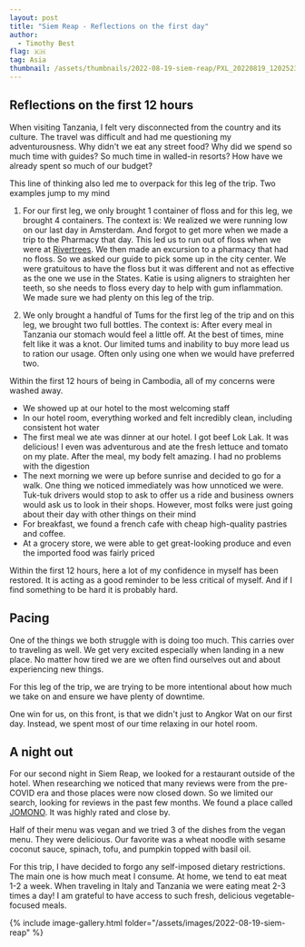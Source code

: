 ```yaml
---
layout: post
title: "Siem Reap - Reflections on the first day"
author:
  - Timothy Best
flag: 🇰🇭
tag: Asia
thumbnail: /assets/thumbnails/2022-08-19-siem-reap/PXL_20220819_120252338.MP.jpg
---
```


## Reflections on the first 12 hours

When visiting Tanzania, I felt very disconnected from the country and its culture. The travel was difficult and had me questioning my adventurousness. Why didn't we eat any street food? Why did we spend so much time with guides? So much time in walled-in resorts? How have we already spent so much of our budget?

This line of thinking also led me to overpack for this leg of the trip. Two examples jump to my mind

1. For our first leg, we only brought 1 container of floss and for this leg, we brought 4 containers. The context is: We realized we were running low on our last day in Amsterdam. And forgot to get more when we made a trip to the Pharmacy that day. This led us to run out of floss when we were at [Rivertrees](/2022/06/24/rivertrees.html). We then made an excursion to a pharmacy that had no floss. So we asked our guide to pick some up in the city center. We were gratuitous to have the floss but it was different and not as effective as the one we use in the States. Katie is using aligners to straighten her teeth, so she needs to floss every day to help with gum inflammation. We made sure we had plenty on this leg of the trip.

2. We only brought a handful of Tums for the first leg of the trip and on this leg, we brought two full bottles. The context is: After every meal in Tanzania our stomach would feel a little off. At the best of times, mine felt like it was a knot. Our limited tums and inability to buy more lead us to ration our usage. Often only using one when we would have preferred two.

Within the first 12 hours of being in Cambodia, all of my concerns were washed away.
- We showed up at our hotel to the most welcoming staff
- In our hotel room, everything worked and felt incredibly clean, including consistent hot water
- The first meal we ate was dinner at our hotel. I got beef Lok Lak. It was delicious! I even was adventurous and ate the fresh lettuce and tomato on my plate. After the meal, my body felt amazing. I had no problems with the digestion
- The next morning we were up before sunrise and decided to go for a walk. One thing we noticed immediately was how unnoticed we were. Tuk-tuk drivers would stop to ask to offer us a ride and business owners would ask us to look in their shops. However, most folks were just going about their day with other things on their mind
- For breakfast, we found a french cafe with cheap high-quality pastries and coffee.
- At a grocery store, we were able to get great-looking produce and even the imported food was fairly priced

Within the first 12 hours, here a lot of my confidence in myself has been restored. It is acting as a good reminder to be less critical of myself. And if I find something to be hard it is probably hard. 

## Pacing

One of the things we both struggle with is doing too much. This carries over to traveling as well. We get very excited especially when landing in a new place. No matter how tired we are we often find ourselves out and about experiencing new things.

For this leg of the trip, we are trying to be more intentional about how much we take on and ensure we have plenty of downtime.

One win for us, on this front, is that we didn't just to Angkor Wat on our first day. Instead, we spent most of our time relaxing in our hotel room.

## A night out

For our second night in Siem Reap, we looked for a restaurant outside of the hotel. When researching we noticed that many reviews were from the pre-COVID era and those places were now closed down. So we limited our search, looking for reviews in the past few months. We found a place called [JOMONO](https://jomnostreetfood.business.site). It was highly rated and close by. 

Half of their menu was vegan and we tried 3 of the dishes from the vegan menu. They were delicious. Our favorite was a wheat noodle with sesame coconut sauce, spinach, tofu, and pumpkin topped with basil oil.

For this trip, I have decided to forgo any self-imposed dietary restrictions. The main one is how much meat I consume. At home, we tend to eat meat 1-2 a week. When traveling in Italy and Tanzania we were eating meat 2-3 times a day! I am grateful to have access to such fresh, delicious vegetable-focused meals.

{% include image-gallery.html folder="/assets/images/2022-08-19-siem-reap" %}